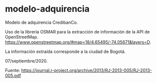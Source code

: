 # modelo-adquirencia


Modelo de adquirencia CredibanCo.


Uso de la librería OSMAR para la extracción de información de la API de OpenStreetMap. https://www.openstreetmap.org/#map=18/4.65495/-74.05671&layers=D.


La información extraída corresponde a la ciudad de Bogotá.


07/septiembre/2020.


Fuente: https://journal.r-project.org/archive/2013/RJ-2013-005/RJ-2013-005.pdf
